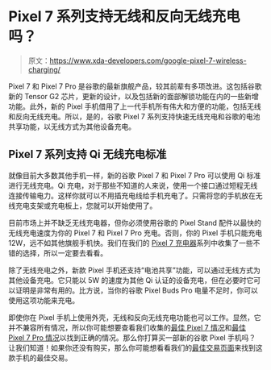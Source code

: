 # Pixel 7 系列支持无线和反向无线充电吗？

> 原文：<https://www.xda-developers.com/google-pixel-7-wireless-charging/>

Pixel 7 和 Pixel 7 Pro 是谷歌的最新旗舰产品，较其前辈有多项改进。这包括谷歌新的 Tensor G2 芯片，更新的设计，以及包括新的面部解锁功能在内的一些新增功能。此外，新的 Pixel 手机借用了上一代手机所有伟大和方便的功能，包括无线和反向无线充电。所以，是的，谷歌 Pixel 7 系列支持快速无线充电和谷歌的电池共享功能，以无线方式为其他设备充电。

## Pixel 7 系列支持 Qi 无线充电标准

就像目前大多数其他手机一样，新的谷歌 Pixel 7 和 Pixel 7 Pro 可以使用 Qi 标准进行无线充电。Qi 充电，对于那些不知道的人来说，使用一个接口通过短程无线连接传输电力。这样你就可以不用插充电线给手机充电了。只需将您的手机放在无线充电支架或充电板上，您就可以开始使用了。

目前市场上并不缺乏无线充电器，但你必须使用谷歌的 Pixel Stand 配件以最快的无线充电速度为你的 Pixel 7 和 Pixel 7 Pro 充电。否则，你的 Pixel 手机只能充电 12W，远不如其他旗舰手机快。我们在我们的 [Pixel 7 充电器](https://www.xda-developers.com/best-google-pixel-7-chargers/)系列中收集了一些不错的选择，所以一定要去看看。

除了无线充电之外，新款 Pixel 手机还支持“电池共享”功能，可以通过无线方式为其他设备充电。它只能以 5W 的速度为其他 Qi 认证的设备充电，但在必要时它可以证明是非常有用的。比方说，当你的谷歌 Pixel Buds Pro 电量不足时，你可以使用这项功能来充电。

即使你在 Pixel 手机上使用外壳，无线和反向无线充电功能也可以工作。显然，它并不兼容所有情况，所以你可能想要查看我们收集的[最佳 Pixel 7 情况](https://www.xda-developers.com/best-google-pixel-7-cases/)和[最佳 Pixel 7 Pro 情况](https://www.xda-developers.com/best-google-pixel-7-pro-cases/)以找到正确的情况。那么你打算买一部新的谷歌 Pixel 手机吗？让我们知道！如果你还没有购买，那么你可能想看看我们的[最佳交易页面](https://www.xda-developers.com/best-google-pixel-7-deals/)来找到这款手机的最佳交易。